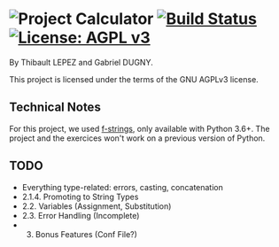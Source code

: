 ![Project Calculator](https://raw.githubusercontent.com/SoFolichon/ProjectCalculator/master/logo-project-hangman.png)
[![Build Status](https://travis-ci.com/SoFolichon/ProjectCalculator.svg?token=p5pFoFaqAiLRDSEHnrdp&branch=master)](https://travis-ci.com/SoFolichon/ProjectCalculator) [![License: AGPL v3](https://img.shields.io/badge/License-AGPL%20v3-blue.svg)](https://www.gnu.org/licenses/agpl-3.0)
=========================================================================================================================================================================================
By Thibault LEPEZ and Gabriel DUGNY.

This project is licensed under the terms of the GNU AGPLv3 license.

Technical Notes
---
For this project, we used [f-strings](https://www.python.org/dev/peps/pep-0498/), only available with Python 3.6+.
The project and the exercices won't work on a previous version of Python.


TODO
----
- Everything type-related: errors, casting, concatenation
- 2.1.4. Promoting to String Types
- 2.2. Variables (Assignment, Substitution)
- 2.3. Error Handling (Incomplete)
- 3. Bonus Features (Conf File?)